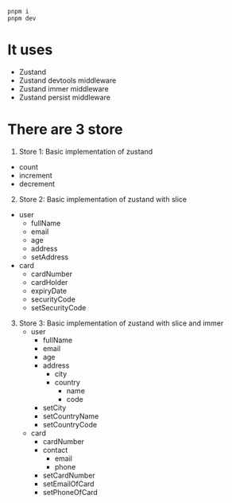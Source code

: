 ```
pnpm i
pnpm dev
```

# It uses

- Zustand
- Zustand devtools middleware
- Zustand immer middleware
- Zustand persist middleware

# There are 3 store

1. Store 1: Basic implementation of zustand

- count
- increment
- decrement

2. Store 2: Basic implementation of zustand with slice

- user
  - fullName
  - email
  - age
  - address
  - setAddress
- card
  - cardNumber
  - cardHolder
  - expiryDate
  - securityCode
  - setSecurityCode

3. Store 3: Basic implementation of zustand with slice and immer
   - user
     - fullName
     - email
     - age
     - address
       - city
       - country
         - name
         - code
     - setCity
     - setCountryName
     - setCountryCode
   - card
     - cardNumber
     - contact
       - email
       - phone
     - setCardNumber
     - setEmailOfCard
     - setPhoneOfCard
